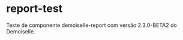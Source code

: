 report-test
===========

Teste de componente demoiselle-report com versão 2.3.0-BETA2 do Demoiselle.